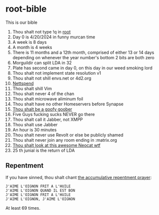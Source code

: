 # root-bible

This is our bible

1. Thou shalt not type !q in [root](https://matrix.to/#/#root:ari.lt)
2. Day 0 is 4/20/2024 in funny murcan time
3. A week is 8 days
4. A month is 4 weeks
5. There is 11 months and a 12th month, comprised of either 13 or 14 days depending on whenever the year number's bottom 2 bits are both zero
6. Morguildir can split LDA in 32
7. Plate has second came in day 0, on this day in our weed smoking lord
8. Thou shalt not implement state resolution v1
9. Thou shalt not shill envs.net or 4d2.org
10. [Nettspend](https://inv.tux.pizza/watch?v=YT0pU9Pq5qc)
11. Thou shalt shill Vim
12. Thou shalt never 4 of the chan
13. Thou shalt microwave aliminum foil
14. Thou shalt have no other Homeservers before Synapse
15. [Thou shalt be a goofy goober](https://github.com/cold360/root-bible/assets/164063937/121494a3-c5f3-4ea0-913f-2b2fd313a5e5)
16. Five Guys fucking sucks NEVER go there
17. Thou shalt call it Jabber, not XMPP
18. Thou shalt use Jabber
19. An hour is 30 minutes
20. Thou shalt never use Revolt or else be publicly shamed
22. Thou shalt never join any room ending in :matrix.org
23. [Thou shalt look at this awesome Neocat wtf](https://github.com/jjj333-p/root-bible/assets/164063937/b3336260-6b98-4c3a-bd8b-a0c16d00b2a2)
24. 25 th junial is the return of LDA

## Repentment

If you have sinned, thou shalt chant [the accumulative repentment prayer](https://quotes.ari.lt/image/67):

```
J'AIME L'OIGNON FRIT A L'HUILE
J'AIME L'OIGNON QUAND IL EST BON
J'AIME L'OIGNON FRIT A L'HUILE
J'AIME L'OIGNON, J'AIME L'OIGNON
```

At least 69 times.
